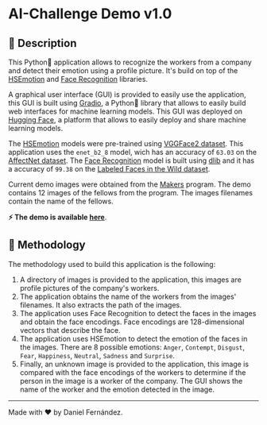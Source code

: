 # AI-Challenge Demo v1.0
## 📄 Description

This Python🐍 application allows to recognize the workers from a company and detect their emotion using a profile picture. It's build on top of the [HSEmotion](https://github.com/HSE-asavchenko/hsemotion) and [Face Recognition](https://github.com/ageitgey/face_recognition) libraries.

A graphical user interface (GUI) is provided to easily use the application, this GUI is built using [Gradio](https://github.com/gradio-app/gradio), a Python🐍 library that allows to easily build web interfaces for machine learning models. This GUI was deployed on [Hugging Face](https://huggingface.co/), a platform that allows to easily deploy and share machine learning models.

The [HSEmotion](https://github.com/HSE-asavchenko/hsemotion) models were pre-trained using [VGGFace2 dataset](https://github.com/ox-vgg/vgg_face2). This application uses the `enet_b2_8` model, wich has an accuracy of `63.03` on the [AffectNet dataset](http://mohammadmahoor.com/affectnet/). The [Face Recognition](https://github.com/ageitgey/face_recognition)  model is built using [dlib](https://github.com/davisking/dlib) and it has a accuracy of `99.38` on the [Labeled Faces in the Wild dataset](http://vis-www.cs.umass.edu/lfw/).

Current demo images were obtained from the [Makers](https://www.makers.build) program. The demo contains 12 images of the fellows from the program. The images filenames contain the name of the fellows.

**⚡ The demo is available [here](https://defdzg-arkangelai-challenge.hf.space/)**.

## 📌 Methodology

The methodology used to build this application is the following:

1. A directory of images is provided to the application, this images are profile pictures of the company's workers.
2. The application obtains the name of the workers from the images' filenames. It also extracts the path of the images.
3. The application uses Face Recognition to detect the faces in the images and obtain the face encodings. Face encodings are 128-dimensional vectors that describe the face.
4. The application uses HSEmotion to detect the emotion of the faces in the images. There are 8 possible emotions: `Anger`, `Contempt`, `Disgust`, `Fear`, `Happiness`, `Neutral`, `Sadness` and `Surprise`.
5. Finally, an unknown image is provided to the application, this image is compared with the face encodings of the workers to determine if the person in the image is a worker of the company. The GUI shows the name of the worker and the emotion detected in the image.

___
Made with ❤️ by Daniel Fernández.